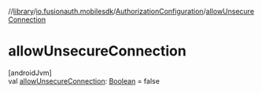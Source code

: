 //[library](../../../index.md)/[io.fusionauth.mobilesdk](../index.md)/[AuthorizationConfiguration](index.md)/[allowUnsecureConnection](allow-unsecure-connection.md)

# allowUnsecureConnection

[androidJvm]\
val [allowUnsecureConnection](allow-unsecure-connection.md): [Boolean](https://kotlinlang.org/api/latest/jvm/stdlib/kotlin/-boolean/index.html) = false
